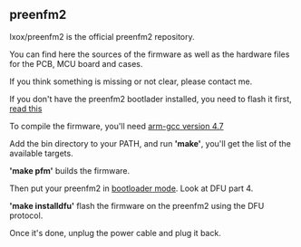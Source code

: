 ## preenfm2

Ixox/preenfm2 is the official preenfm2 repository.

You can find here the sources of the firmware as well as the hardware files for the PCB, MCU board and cases.

If you think something is missing or not clear, please contact me.

If you don't have the preenfm2 bootlader installed, you need to flash it first, [read this](http://ixox.fr/preenfm2/build-it/burn-firmware/)

To compile the firmware, you'll need [arm-gcc version 4.7](https://launchpad.net/gcc-arm-embedded/+milestone/4.7-2014-q2-update)

Add the bin directory to your PATH, and run **'make'**, you'll get the list of the available targets.

**'make pfm'** builds the firmware.

Then put your preenfm2 in [bootloader mode](http://ixox.fr/preenfm2/manual/upgrade-firmware/). Look at DFU part 4.

**'make installdfu'** flash the firmware on the preenfm2 using the DFU protocol.

Once it's done, unplug the power cable and plug it back.
